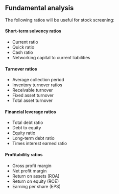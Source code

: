 ## Fundamental analysis
The following ratios will be useful for stock screening:

#### Short-term solvency ratios
* Current ratio
* Quick ratio
* Cash ratio
* Networking capital to current liabilities

#### Turnover ratios
* Average collection period
* Inventory turnover ratios
* Receivable turnover
* Fixed asset turnover
* Total asset turnover

#### Financial leverage ratios
* Total debt ratio
* Debt to equity
* Equity ratio
* Long-term debt ratio
* Times interest earned ratio

#### Profitability ratios
* Gross profit margin
* Net profit margin
* Return on assets (ROA)
* Return on equity (ROE)
* Earning per share (EPS)

